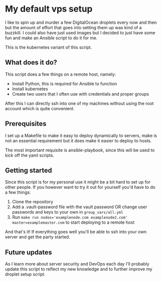 # My default vps setup

I like to spin up and murder a few DigitalOcean droplets every now and then but the amount of
effort that goes into setting them up was kind of a buzzkill. I could also have just
used images but I decided to just have some fun and make an Ansible script to do it for me.

This is the kubernetes variant of this script.

## What does it do?

This script does a few things on a remote host, namely:
- Install Python, this is required for Ansible to function
- Install kubernetes
- Create two users that I often use with credentials and proper groups

After this I can directly ssh into one of my machines without using the root account which
is quite convenient. 

## Prerequisites

I set up a Makefile to make it easy to deploy dynamically to servers, make is not an
essential requirement but it does make it easier to deploy to hosts.

The most important requisite is ansible-playbook, since this will be used
to kick off the yaml scripts.

## Getting started

Since this script is for my personal use it might be a bit hard to set up for other people.
If you however want to try it out for yourself you'd have to do a few things:

1. Clone the repository
2. Add a .vault-password file with the vault password OR change user passwords and keys to your own in `group_vars/all.yml`
3. Run `make run nodes='examplenode.com examplenode2.com' master=examplemaster.com` to start deploying to a remote host

And that's it! If everything goes well you'll be able to ssh into your own server and
get the party started.

## Future updates

As I learn more about server security and DevOps each day I'll probably update this script
to reflect my new knowledge and to further improve my droplet setup script. 